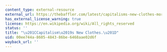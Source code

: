 ```yaml
---
content_type: external-resource
external_url: https://thebaffler.com/latest/capitalisms-new-clothes-morozov
has_external_license_warning: true
license: https://en.wikipedia.org/wiki/All_rights_reserved
status: ''
title: "\u201CCapitalism\u2019s New Clothes.\u201D"
uid: 00ee744a-8605-4843-86be-6468aae02d6f
wayback_url: ''
---
```

